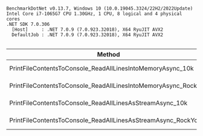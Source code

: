 ```

BenchmarkDotNet v0.13.7, Windows 10 (10.0.19045.3324/22H2/2022Update)
Intel Core i7-1065G7 CPU 1.30GHz, 1 CPU, 8 logical and 4 physical cores
.NET SDK 7.0.306
  [Host]     : .NET 7.0.9 (7.0.923.32018), X64 RyuJIT AVX2
  DefaultJob : .NET 7.0.9 (7.0.923.32018), X64 RyuJIT AVX2


```
|                                                         Method |         Mean |       Error |      StdDev |       Median |        Gen0 |       Gen1 |      Gen2 |  Allocated |
|--------------------------------------------------------------- |-------------:|------------:|------------:|-------------:|------------:|-----------:|----------:|-----------:|
|     PrintFileContentsToConsole_ReadAllLinesIntoMemoryAsync_10k |     2.824 ms |   0.0561 ms |   0.1573 ms |     2.869 ms |    218.7500 |   128.9063 |   62.5000 |     1.4 MB |
| PrintFileContentsToConsole_ReadAllLinesIntoMemoryAsync_RockYou | 5,075.651 ms | 160.3672 ms | 472.8463 ms | 4,894.969 ms | 275000.0000 | 96000.0000 | 7000.0000 | 1972.22 MB |
|       PrintFileContentsToConsole_ReadAllLinesAsStreamAsync_10k |     1.238 ms |   0.0602 ms |   0.1767 ms |     1.189 ms |    269.5313 |          - |         - |    1.08 MB |
|   PrintFileContentsToConsole_ReadAllLinesAsStreamAsync_RockYou | 1,562.837 ms |  15.3794 ms |  13.6334 ms | 1,561.141 ms | 403000.0000 |          - |         - | 1606.77 MB |
